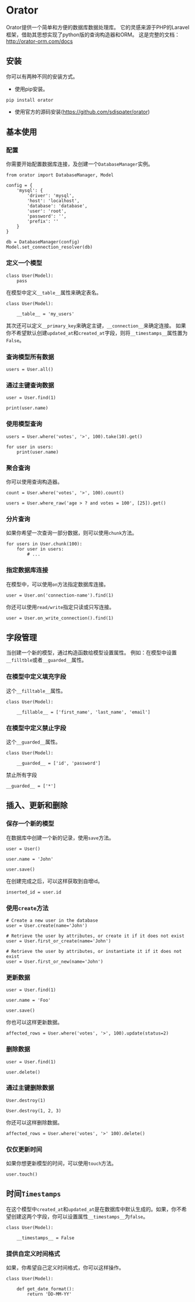 # Orator

Orator提供一个简单和方便的数据库数据处理库。
它的灵感来源于PHP的Laravel框架，借助其思想实现了python版的查询构造器和ORM。
这是完整的文档：http://orator-orm.com/docs


## 安装

你可以有两种不同的安装方式。

- 使用pip安装。

```
pip install orator
```

- 使用官方的源码安装(https://github.com/sdispater/orator)

## 基本使用

### 配置

你需要开始配置数据库连接，及创建一个`DatabaseManager`实例。

```
from orator import DatabaseManager, Model

config = {
    'mysql': {
        'driver': 'mysql',
        'host': 'localhost',
        'database': 'database',
        'user': 'root',
        'password': '',
        'prefix': ''
    }
}

db = DatabaseManager(config)
Model.set_connection_resolver(db)
```

### 定义一个模型

```
class User(Model):
    pass
```

在模型中定义`__table__`属性来确定表名。

```
class User(Model):

    __table__ = 'my_users'
```

其次还可以定义`__primary_key`来确定主键，`__connection__`来确定连接。
如果你不希望默认创建`updated_at`和`created_at`字段，则将`__timestamps__`属性置为`False`。

### 查询模型所有数据

```
users = User.all()
```

### 通过主键查询数据

```
user = User.find(1)

print(user.name)
```

### 使用模型查询

```
users = User.where('votes', '>', 100).take(10).get()

for user in users:
    print(user.name)
```

### 聚合查询

你可以使用查询构造器。

```
count = User.where('votes', '>', 100).count()
```

```
users = User.where_raw('age > ? and votes = 100', [25]).get()
```

### 分片查询

如果你希望一次查询一部分数据，则可以使用`chunk`方法。

```
for users in User.chunk(100):
    for user in users:
        # ...
```

### 指定数据库连接

在模型中，可以使用`on`方法指定数据库连接。

```
user = User.on('connection-name').find(1)
```

你还可以使用`read/write`指定只读或只写连接。

```
user = User.on_write_connection().find(1)
```

## 字段管理

当创建一个新的模型，通过构造函数给模型设置属性。
例如：在模型中设置`__filltble`或者`__guarded__`属性。

### 在模型中定义填充字段

这个`__filltable__`属性。

```
class User(Model):

    __fillable__ = ['first_name', 'last_name', 'email']
```

### 在模型中定义禁止字段

这个`__guarded__`属性。

```
class User(Model):

    __guarded__ = ['id', 'password']
```

禁止所有字段

```
__guarded__ = ['*']
```

## 插入、更新和删除

### 保存一个新的模型

在数据库中创建一个新的记录，使用`save`方法。

```
user = User()

user.name = 'John'

user.save()
```

在创建完成之后，可以这样获取到自增id。

```
inserted_id = user.id
```

### 使用`create`方法

```
# Create a new user in the database
user = User.create(name='John')

# Retrieve the user by attributes, or create it if it does not exist
user = User.first_or_create(name='John')

# Retrieve the user by attributes, or instantiate it if it does not exist
user = User.first_or_new(name='John')
```

### 更新数据

```
user = User.find(1)

user.name = 'Foo'

user.save()
```

你也可以这样更新数据。

```
affected_rows = User.where('votes', '>', 100).update(status=2)
```

### 删除数据

```
user = User.find(1)

user.delete()
```

### 通过主键删除数据

```
User.destroy(1)

User.destroy(1, 2, 3)
```

你还可以这样删除数据。

```
affected_rows = User.where('votes', '>' 100).delete()
```

### 仅仅更新时间

如果你想更新模型的时间，可以使用`touch`方法。

```
user.touch()
```

## 时间`Timestamps`

在这个模型中`created_at`和`updated_at`是在数据库中默认生成的。如果，你不希望创建这两个字段，你可以设置属性`__timestamps__`为`false`。

```
class User(Model):

    __timestamps__ = False
```

### 提供自定义时间格式

如果，你希望自己定义时间格式，你可以这样操作。

```
class User(Model):

    def get_date_format():
        return 'DD-MM-YY'
```
